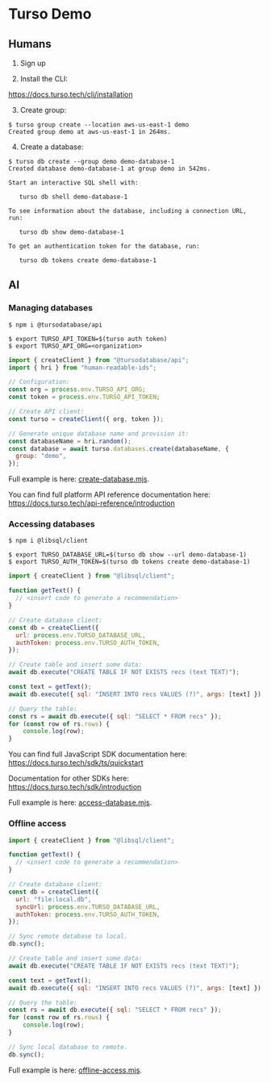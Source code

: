 # Turso Demo

## Humans

1. Sign up

2. Install the CLI:

https://docs.turso.tech/cli/installation

3. Create group:

```
$ turso group create --location aws-us-east-1 demo
Created group demo at aws-us-east-1 in 264ms.
```

4. Create a database:

```
$ turso db create --group demo demo-database-1
Created database demo-database-1 at group demo in 542ms.

Start an interactive SQL shell with:

   turso db shell demo-database-1

To see information about the database, including a connection URL, run:

   turso db show demo-database-1

To get an authentication token for the database, run:

   turso db tokens create demo-database-1
```

## AI

### Managing databases

```console
$ npm i @tursodatabase/api
```

```console
$ export TURSO_API_TOKEN=$(turso auth token)
$ export TURSO_API_ORG=<organization>
```

```javascript
import { createClient } from "@tursodatabase/api";
import { hri } from "human-readable-ids";

// Configuration:
const org = process.env.TURSO_API_ORG;
const token = process.env.TURSO_API_TOKEN;

// Create API client:
const turso = createClient({ org, token });

// Generate unique database name and provision it:
const databaseName = hri.random();
const database = await turso.databases.create(databaseName, {
  group: "demo",
});
```

Full example is here: [create-database.mjs](create-database.mjs).

You can find full platform API reference documentation here: https://docs.turso.tech/api-reference/introduction

### Accessing databases

```console
$ npm i @libsql/client
```

```console
$ export TURSO_DATABASE_URL=$(turso db show --url demo-database-1)
$ export TURSO_AUTH_TOKEN=$(turso db tokens create demo-database-1)
```

```javascript
import { createClient } from "@libsql/client";

function getText() {
  // <insert code to generate a recommendation>
}

// Create database client:
const db = createClient({
  url: process.env.TURSO_DATABASE_URL,
  authToken: process.env.TURSO_AUTH_TOKEN,
});

// Create table and insert some data:
await db.execute("CREATE TABLE IF NOT EXISTS recs (text TEXT)");

const text = getText();
await db.execute({ sql: "INSERT INTO recs VALUES (?)", args: [text] });

// Query the table:
const rs = await db.execute({ sql: "SELECT * FROM recs" });
for (const row of rs.rows) {
    console.log(row);
}
```

You can find full JavaScript SDK documentation here: https://docs.turso.tech/sdk/ts/quickstart

Documentation for other SDKs here: https://docs.turso.tech/sdk/introduction

Full example is here: [access-database.mjs](access-database.mjs).

### Offline access

```javascript
import { createClient } from "@libsql/client";

function getText() {
  // <insert code to generate a recommendation>
}

// Create database client:
const db = createClient({
  url: "file:local.db",
  syncUrl: process.env.TURSO_DATABASE_URL,
  authToken: process.env.TURSO_AUTH_TOKEN,
});

// Sync remote database to local.
db.sync();

// Create table and insert some data:
await db.execute("CREATE TABLE IF NOT EXISTS recs (text TEXT)");

const text = getText();
await db.execute({ sql: "INSERT INTO recs VALUES (?)", args: [text] });

// Query the table:
const rs = await db.execute({ sql: "SELECT * FROM recs" });
for (const row of rs.rows) {
    console.log(row);
}

// Sync local database to remote.
db.sync();
```

Full example is here: [offline-access.mjs](offline-access.mjs).
